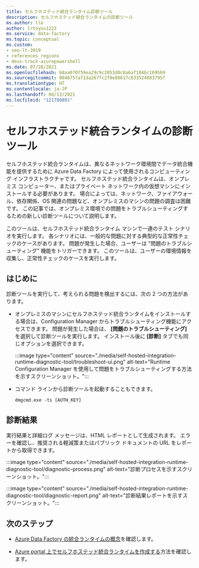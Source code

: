 ```yaml
---
title: セルフホステッド統合ランタイム診断ツール
description: セルフホステッド統合ランタイムの診断ツール
ms.author: lle
author: lrtoyou1223
ms.service: data-factory
ms.topic: conceptual
ms.custom:
- seo-lt-2019
- references_regions
- devx-track-azurepowershell
ms.date: 07/28/2021
ms.openlocfilehash: b8aa070759ea29c9c2853d0c8a6af184bc169569
ms.sourcegitcommit: 0046757af1da267fc2f0e88617c633524883795f
ms.translationtype: HT
ms.contentlocale: ja-JP
ms.lasthandoff: 08/13/2021
ms.locfileid: "121780801"
---
```

# <a name="diagnostic-tool-for-self-hosted-integration-runtime"></a>セルフホステッド統合ランタイムの診断ツール
セルフホステッド統合ランタイムは、異なるネットワーク環境間でデータ統合機能を提供するために Azure Data Factory によって使用されるコンピューティング インフラストラクチャです。 セルフホステッド統合ランタイムは、オンプレミス コンピューター、またはプライベート ネットワーク内の仮想マシンにインストールする必要があります。 場合によっては、ネットワーク、ファイアウォール、依存関係、OS 関連の問題など、オンプレミスのマシンの問題の調査は困難です。 この記事では、オンプレミス環境での問題をトラブルシューティングするための新しい診断ツールについて説明します。

このツールは、セルフホステッド統合ランタイム マシンで一連のテスト シナリオを実行します。 各シナリオには、一般的な問題に対する典型的な正常性チェックのケースがあります。 問題が発生した場合、ユーザーは "問題のトラブルシューティング" 機能をトリガーできます。 このツールは、ユーザーの環境情報を収集し、正常性チェックのケースを実行します。 

## <a name="get-started"></a>はじめに 
診断ツールを実行して、考えられる問題を検出するには、次の 2 つの方法があります。

- オンプレミスのマシンにセルフホステッド統合ランタイムをインストールする場合は、Configuration Manager からトラブルシューティング機能にアクセスできます。 問題が発生した場合は、 **[問題のトラブルシューティング]** を選択して診断ツールを実行します。 インストール後に **[診断]** タブでも同じオプションを選択できます。

   :::image type="content" source="./media/self-hosted-integration-runtime-diagnostic-tool/troubleshoot-ui.png" alt-text="Runtime Configuration Manager を使用して問題をトラブルシューティングする方法を示すスクリーンショット。":::
   
- コマンド ラインから診断ツールを起動することもできます。

   ```console
   dmgcmd.exe -ts [AUTH_KEY]
   ```

## <a name="diagnostic-result"></a>診断結果
実行結果と詳細ログ メッセージは、HTML レポートとして生成されます。 エラーを確認し、推奨される軽減策またはパブリック ドキュメントの URL をレポートから取得できます。

:::image type="content" source="./media/self-hosted-integration-runtime-diagnostic-tool/diagnostic-process.png" alt-text="診断プロセスを示すスクリーンショット。":::

:::image type="content" source="./media/self-hosted-integration-runtime-diagnostic-tool/diagnostic-report.png" alt-text="診断結果レポートを示すスクリーンショット。":::

## <a name="next-steps"></a>次のステップ

- [Azure Data Factory の統合ランタイムの概念](./concepts-integration-runtime.md)を確認します。

- [Azure portal 上でセルフホステッド統合ランタイムを作成する](./create-self-hosted-integration-runtime.md)方法を確認します。
